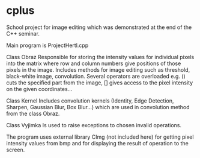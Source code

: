 # cplus
School project for image editing which was demonstrated at the end of the C++ seminar.

Main program is ProjectHertl.cpp

Class Obraz
Responsible for storing the intensity values for individual pixels into the matrix where row and column numbers give positions of those pixels in the image.
Includes methods for image editing such as threshold, black-white image, convolution.
Several operators are overloaded e.g. () cuts the specified part from the image, [] gives access to the pixel intensity on the given coordinates...

Class Kernel
Includes convolution kernels (Identity, Edge Detection, Sharpen, Gaussian Blur, Box Blur...) which are used in convolution method from the class Obraz.

Class Vyjimka
Is used to raise exceptions to chosen invalid operations.

The program uses external library CImg (not included here) for getting pixel intensity values from bmp and for displaying the result of operation to the screen.
